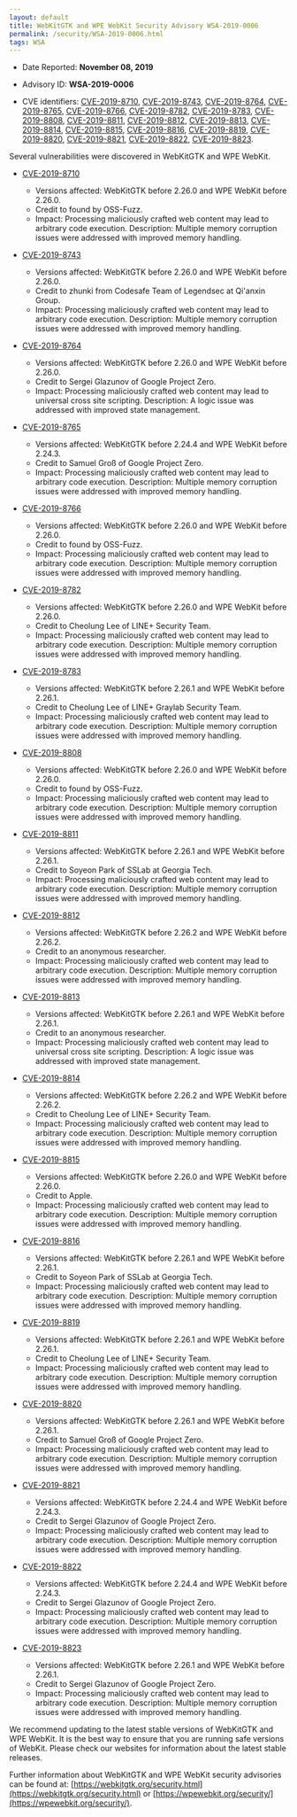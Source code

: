```yaml
---
layout: default
title: WebKitGTK and WPE WebKit Security Advisory WSA-2019-0006
permalink: /security/WSA-2019-0006.html
tags: WSA
---
```


* Date Reported: **November 08, 2019**

* Advisory ID: **WSA-2019-0006**

* CVE identifiers: [CVE-2019-8710](#CVE-2019-8710), [CVE-2019-8743](#CVE-2019-8743),
  [CVE-2019-8764](#CVE-2019-8764), [CVE-2019-8765](#CVE-2019-8765),
  [CVE-2019-8766](#CVE-2019-8766), [CVE-2019-8782](#CVE-2019-8782),
  [CVE-2019-8783](#CVE-2019-8783), [CVE-2019-8808](#CVE-2019-8808),
  [CVE-2019-8811](#CVE-2019-8811), [CVE-2019-8812](#CVE-2019-8812),
  [CVE-2019-8813](#CVE-2019-8813), [CVE-2019-8814](#CVE-2019-8814),
  [CVE-2019-8815](#CVE-2019-8815), [CVE-2019-8816](#CVE-2019-8816),
  [CVE-2019-8819](#CVE-2019-8819), [CVE-2019-8820](#CVE-2019-8820),
  [CVE-2019-8821](#CVE-2019-8821), [CVE-2019-8822](#CVE-2019-8822),
  [CVE-2019-8823](#CVE-2019-8823).


Several vulnerabilities were discovered in WebKitGTK and WPE WebKit.

* <a name="CVE-2019-8710" href="https://cve.mitre.org/cgi-bin/cvename.cgi?name=CVE-2019-8710">CVE-2019-8710</a>
  * Versions affected: WebKitGTK before 2.26.0 and WPE WebKit before
    2.26.0.
  * Credit to found by OSS-Fuzz.
  * Impact: Processing maliciously crafted web content may lead to
    arbitrary code execution. Description: Multiple memory corruption
    issues were addressed with improved memory handling.

* <a name="CVE-2019-8743" href="https://cve.mitre.org/cgi-bin/cvename.cgi?name=CVE-2019-8743">CVE-2019-8743</a>
  * Versions affected: WebKitGTK before 2.26.0 and WPE WebKit before
    2.26.0.
  * Credit to zhunki from Codesafe Team of Legendsec at Qi'anxin Group.
  * Impact: Processing maliciously crafted web content may lead to
    arbitrary code execution. Description: Multiple memory corruption
    issues were addressed with improved memory handling.

* <a name="CVE-2019-8764" href="https://cve.mitre.org/cgi-bin/cvename.cgi?name=CVE-2019-8764">CVE-2019-8764</a>
  * Versions affected: WebKitGTK before 2.26.0 and WPE WebKit before
    2.26.0.
  * Credit to Sergei Glazunov of Google Project Zero.
  * Impact: Processing maliciously crafted web content may lead to
    universal cross site scripting. Description: A logic issue was
    addressed with improved state management.

* <a name="CVE-2019-8765" href="https://cve.mitre.org/cgi-bin/cvename.cgi?name=CVE-2019-8765">CVE-2019-8765</a>
  * Versions affected: WebKitGTK before 2.24.4 and WPE WebKit before
    2.24.3.
  * Credit to Samuel Groß of Google Project Zero.
  * Impact: Processing maliciously crafted web content may lead to
    arbitrary code execution. Description: Multiple memory corruption
    issues were addressed with improved memory handling.

* <a name="CVE-2019-8766" href="https://cve.mitre.org/cgi-bin/cvename.cgi?name=CVE-2019-8766">CVE-2019-8766</a>
  * Versions affected: WebKitGTK before 2.26.0 and WPE WebKit before
    2.26.0.
  * Credit to found by OSS-Fuzz.
  * Impact: Processing maliciously crafted web content may lead to
    arbitrary code execution. Description: Multiple memory corruption
    issues were addressed with improved memory handling.

* <a name="CVE-2019-8782" href="https://cve.mitre.org/cgi-bin/cvename.cgi?name=CVE-2019-8782">CVE-2019-8782</a>
  * Versions affected: WebKitGTK before 2.26.0 and WPE WebKit before
    2.26.0.
  * Credit to Cheolung Lee of LINE+ Security Team.
  * Impact: Processing maliciously crafted web content may lead to
    arbitrary code execution. Description: Multiple memory corruption
    issues were addressed with improved memory handling.

* <a name="CVE-2019-8783" href="https://cve.mitre.org/cgi-bin/cvename.cgi?name=CVE-2019-8783">CVE-2019-8783</a>
  * Versions affected: WebKitGTK before 2.26.1 and WPE WebKit before
    2.26.1.
  * Credit to Cheolung Lee of LINE+ Graylab Security Team.
  * Impact: Processing maliciously crafted web content may lead to
    arbitrary code execution. Description: Multiple memory corruption
    issues were addressed with improved memory handling.

* <a name="CVE-2019-8808" href="https://cve.mitre.org/cgi-bin/cvename.cgi?name=CVE-2019-8808">CVE-2019-8808</a>
  * Versions affected: WebKitGTK before 2.26.0 and WPE WebKit before
    2.26.0.
  * Credit to found by OSS-Fuzz.
  * Impact: Processing maliciously crafted web content may lead to
    arbitrary code execution. Description: Multiple memory corruption
    issues were addressed with improved memory handling.

* <a name="CVE-2019-8811" href="https://cve.mitre.org/cgi-bin/cvename.cgi?name=CVE-2019-8811">CVE-2019-8811</a>
  * Versions affected: WebKitGTK before 2.26.1 and WPE WebKit before
    2.26.1.
  * Credit to Soyeon Park of SSLab at Georgia Tech.
  * Impact: Processing maliciously crafted web content may lead to
    arbitrary code execution. Description: Multiple memory corruption
    issues were addressed with improved memory handling.

* <a name="CVE-2019-8812" href="https://cve.mitre.org/cgi-bin/cvename.cgi?name=CVE-2019-8812">CVE-2019-8812</a>
  * Versions affected: WebKitGTK before 2.26.2 and WPE WebKit before
    2.26.2.
  * Credit to an anonymous researcher.
  * Impact: Processing maliciously crafted web content may lead to
    arbitrary code execution. Description: Multiple memory corruption
    issues were addressed with improved memory handling.

* <a name="CVE-2019-8813" href="https://cve.mitre.org/cgi-bin/cvename.cgi?name=CVE-2019-8813">CVE-2019-8813</a>
  * Versions affected: WebKitGTK before 2.26.1 and WPE WebKit before
    2.26.1.
  * Credit to an anonymous researcher.
  * Impact: Processing maliciously crafted web content may lead to
    universal cross site scripting. Description: A logic issue was
    addressed with improved state management.

* <a name="CVE-2019-8814" href="https://cve.mitre.org/cgi-bin/cvename.cgi?name=CVE-2019-8814">CVE-2019-8814</a>
  * Versions affected: WebKitGTK before 2.26.2 and WPE WebKit before
    2.26.2.
  * Credit to Cheolung Lee of LINE+ Security Team.
  * Impact: Processing maliciously crafted web content may lead to
    arbitrary code execution. Description: Multiple memory corruption
    issues were addressed with improved memory handling.

* <a name="CVE-2019-8815" href="https://cve.mitre.org/cgi-bin/cvename.cgi?name=CVE-2019-8815">CVE-2019-8815</a>
  * Versions affected: WebKitGTK before 2.26.0 and WPE WebKit before
    2.26.0.
  * Credit to Apple.
  * Impact: Processing maliciously crafted web content may lead to
    arbitrary code execution. Description: Multiple memory corruption
    issues were addressed with improved memory handling.

* <a name="CVE-2019-8816" href="https://cve.mitre.org/cgi-bin/cvename.cgi?name=CVE-2019-8816">CVE-2019-8816</a>
  * Versions affected: WebKitGTK before 2.26.1 and WPE WebKit before
    2.26.1.
  * Credit to Soyeon Park of SSLab at Georgia Tech.
  * Impact: Processing maliciously crafted web content may lead to
    arbitrary code execution. Description: Multiple memory corruption
    issues were addressed with improved memory handling.

* <a name="CVE-2019-8819" href="https://cve.mitre.org/cgi-bin/cvename.cgi?name=CVE-2019-8819">CVE-2019-8819</a>
  * Versions affected: WebKitGTK before 2.26.1 and WPE WebKit before
    2.26.1.
  * Credit to Cheolung Lee of LINE+ Security Team.
  * Impact: Processing maliciously crafted web content may lead to
    arbitrary code execution. Description: Multiple memory corruption
    issues were addressed with improved memory handling.

* <a name="CVE-2019-8820" href="https://cve.mitre.org/cgi-bin/cvename.cgi?name=CVE-2019-8820">CVE-2019-8820</a>
  * Versions affected: WebKitGTK before 2.26.1 and WPE WebKit before
    2.26.1.
  * Credit to Samuel Groß of Google Project Zero.
  * Impact: Processing maliciously crafted web content may lead to
    arbitrary code execution. Description: Multiple memory corruption
    issues were addressed with improved memory handling.

* <a name="CVE-2019-8821" href="https://cve.mitre.org/cgi-bin/cvename.cgi?name=CVE-2019-8821">CVE-2019-8821</a>
  * Versions affected: WebKitGTK before 2.24.4 and WPE WebKit before
    2.24.3.
  * Credit to Sergei Glazunov of Google Project Zero.
  * Impact: Processing maliciously crafted web content may lead to
    arbitrary code execution. Description: Multiple memory corruption
    issues were addressed with improved memory handling.

* <a name="CVE-2019-8822" href="https://cve.mitre.org/cgi-bin/cvename.cgi?name=CVE-2019-8822">CVE-2019-8822</a>
  * Versions affected: WebKitGTK before 2.24.4 and WPE WebKit before
    2.24.3.
  * Credit to Sergei Glazunov of Google Project Zero.
  * Impact: Processing maliciously crafted web content may lead to
    arbitrary code execution. Description: Multiple memory corruption
    issues were addressed with improved memory handling.

* <a name="CVE-2019-8823" href="https://cve.mitre.org/cgi-bin/cvename.cgi?name=CVE-2019-8823">CVE-2019-8823</a>
  * Versions affected: WebKitGTK before 2.26.1 and WPE WebKit before
    2.26.1.
  * Credit to Sergei Glazunov of Google Project Zero.
  * Impact: Processing maliciously crafted web content may lead to
    arbitrary code execution. Description: Multiple memory corruption
    issues were addressed with improved memory handling.


We recommend updating to the latest stable versions of WebKitGTK and WPE
WebKit. It is the best way to ensure that you are running safe versions
of WebKit. Please check our websites for information about the latest
stable releases.

Further information about WebKitGTK and WPE WebKit security advisories can be found at:
[https://webkitgtk.org/security.html](https://webkitgtk.org/security.html) or [https://wpewebkit.org/security/](https://wpewebkit.org/security/).
